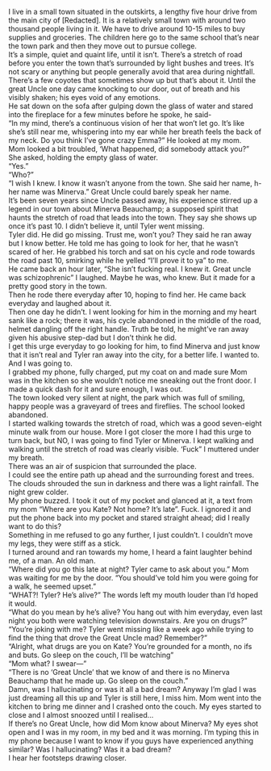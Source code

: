 I live in a small town situated in the outskirts, a lengthy five hour drive from the main city of \[Redacted\]. It is a relatively small town with around two thousand people living in it. We have to drive around 10-15 miles to buy supplies and groceries. The children here go to the same school that’s near the town park and then they move out to pursue college.  
It’s a simple, quiet and quaint life, until it isn’t. There’s a stretch of road before you enter the town that’s surrounded by light bushes and trees. It’s not scary or anything but people generally avoid that area during nightfall. There’s a few coyotes that sometimes show up but that’s about it. Until the great Uncle one day came knocking to our door, out of breath and his visibly shaken; his eyes void of any emotions.   
He sat down on the sofa after gulping down the glass of water and stared into the fireplace for a few minutes before he spoke, he said-  
“In my mind, there’s a continuous vision of her that won’t let go. It’s like she’s still near me, whispering into my ear while her breath feels the back of my neck. Do you think I’ve gone crazy Emma?” He looked at my mom.   
Mom looked a bit troubled, ‘What happened, did somebody attack you?” She asked, holding the empty glass of water.  
“Yes.”  
“Who?”  
“I wish I knew. I know it wasn’t anyone from the town. She said her name, h-her name was Minerva.” Great Uncle could barely speak her name.  
It’s been seven years since Uncle passed away, his experience stirred up a legend in our town about Minerva Beauchamp; a supposed spirit that haunts the stretch of road that leads into the town. They say she shows up once it’s past 10. I didn’t believe it, until Tyler went missing.  
Tyler did. He did go missing. Trust me, won’t you? They said he ran away but I know better. He told me has going to look for her, that he wasn’t scared of her. He grabbed his torch and sat on his cycle and rode towards the road past 10, smirking while he yelled “I’ll prove it to ya” to me.  
He came back an hour later, “She isn’t fucking real. I knew it. Great uncle was schizophrenic” I laughed. Maybe he was, who knew. But it made for a pretty good story in the town.  
Then he rode there everyday after 10, hoping to find her. He came back everyday and laughed about it.   
Then one day he didn’t. I went looking for him in the morning and my heart sank like a rock; there it was, his cycle abandoned in the middle of the road, helmet dangling off the right handle. Truth be told, he might’ve ran away given his abusive step-dad but I don’t think he did.  
I get this urge everyday to go looking for him, to find Minerva and just know that it isn’t real and Tyler ran away into the city, for a better life. I wanted to. And I was going to.  
I grabbed my phone, fully charged, put my coat on and made sure Mom was in the kitchen so she wouldn’t notice me sneaking out the front door. I made a quick dash for it and sure enough, I was out.  
The town looked very silent at night, the park which was full of smiling, happy people was a graveyard of trees and fireflies. The school looked abandoned.   
I started walking towards the stretch of road, which was a good seven-eight minute walk from our house. More I got closer the more I had this urge to turn back, but NO, I was going to find Tyler or Minerva. I kept walking and walking until the stretch of road was clearly visible. ‘Fuck” I muttered under my breath.  
There was an air of suspicion that surrounded the place.  
I could see the entire path up ahead and the surrounding forest and trees. The clouds shrouded the sun in darkness and there was a light rainfall. The night grew colder.  
My phone buzzed. I took it out of my pocket and glanced at it, a text from my mom “Where are you Kate? Not home? It’s late”. Fuck. I ignored it and put the phone back into my pocket and stared straight ahead; did I really want to do this?  
Something in me refused to go any further, I just couldn’t. I couldn’t move my legs, they were stiff as a stick.   
I turned around and ran towards my home, I heard a faint laughter behind me, of a man. An old man.  
“Where did you go this late at night? Tyler came to ask about you.” Mom was waiting for me by the door. “You should’ve told him you were going for a walk, he seemed upset.”  
“WHAT?! Tyler? He’s alive?” The words left my mouth louder than I’d hoped it would.  
“What do you mean by he’s alive? You hang out with him everyday, even last night you both were watching television downstairs. Are you on drugs?”  
“You’re joking with me? Tyler went missing like a week ago while trying to find the thing that drove the Great Uncle mad? Remember?”  
“Alright, what drugs are you on Kate? You’re grounded for a month, no ifs and buts. Go sleep on the couch, I’ll be watching”  
“Mom what? I swear—”  
“There is no ‘Great Uncle’ that we know of and there is no Minerva Beauchamp that he made up. Go sleep on the couch.”  
Damn, was I hallucinating or was it all a bad dream? Anyway I’m glad I was just dreaming all this up and Tyler is still here, I miss him. Mom went into the kitchen to bring me dinner and I crashed onto the couch. My eyes started to close and I almost snoozed until I realised…  
If there’s no Great Uncle, how did Mom know about Minerva? My eyes shot open and I was in my room, in my bed and it was morning. I’m typing this in my phone because I want to know if you guys have experienced anything similar? Was I hallucinating? Was it a bad dream?  
I hear her footsteps drawing closer.  
